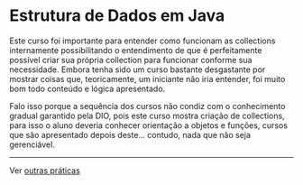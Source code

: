 # Estrutura de Dados em Java

Este curso foi importante para entender como funcionam as collections internamente possibilitando o entendimento de que é perfeitamente possível criar sua própria collection para funcionar conforme sua necessidade. Embora tenha sido um curso bastante desgastante por mostrar coisas que, teoricamente, um iniciante não iria entender, foi muito bom todo conteúdo e lógica apresentado.

Falo isso porque a sequência dos cursos não condiz com o conhecimento gradual garantido pela DIO, pois este curso mostra criação de collections, para isso o aluno deveria conhecer orientação a objetos e funções, cursos que são apresentado depois deste... contudo, nada que não seja gerenciável.

---

Ver [outras práticas](https://github.com/danilotc/bootcamp-dio-banco-pan/tree/main/src)